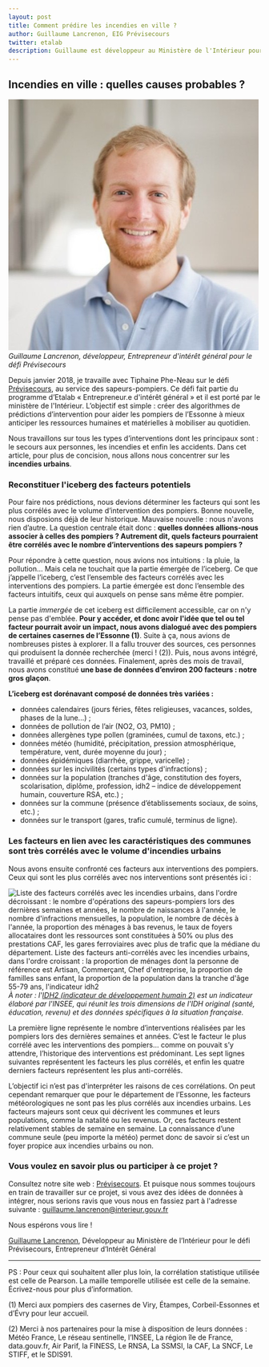 ```yaml
---
layout: post
title: Comment prédire les incendies en ville ?
author: Guillaume Lancrenon, EIG Prévisecours
twitter: etalab
description: Guillaume est développeur au Ministère de l'Intérieur pour le défi Prévisecours. Il nous explique comment son équipe a travaillé pour déterminer les facteurs les plus corrélés avec le volume d'incendies urbains dans les différentes communes d'Essonne.
---
```


## Incendies en ville : quelles causes probables ?

![Portrait de Guillaume](/img/communaute/Guillaume-Lancrenon.png)
_Guillaume Lancrenon, développeur, Entrepreneur d'intérêt général pour le défi Prévisecours_

Depuis janvier 2018, je travaille avec Tiphaine Phe-Neau sur le défi
[Prévisecours](https://previsecours.fr), au service des
sapeurs-pompiers.  Ce défi fait partie du programme d’Etalab
« Entrepreneur.e d'intérêt général » et il est porté par le ministère
de l'Intérieur.  L’objectif est simple : créer des algorithmes de
prédictions d’intervention pour aider les pompiers de l’Essonne à
mieux anticiper les ressources humaines et matérielles à mobiliser au
quotidien.

Nous travaillons sur tous les types d’interventions dont les
principaux sont : le secours aux personnes, les incendies et enfin les
accidents. Dans cet article, pour plus de concision, nous allons nous
concentrer sur les **incendies urbains**.

### Reconstituer l'iceberg des facteurs potentiels

Pour faire nos prédictions, nous devions déterminer les facteurs qui
sont les plus corrélés avec le volume d’intervention des
pompiers. Bonne nouvelle, nous disposions déjà de leur
historique. Mauvaise nouvelle : nous n'avons rien d’autre. La question
centrale était donc : **quelles données allions-nous associer à celles
des pompiers ? Autrement dit, quels facteurs pourraient être corrélés
avec le nombre d’interventions des sapeurs pompiers ?**

Pour répondre à cette question, nous avions nos intuitions : la pluie,
la pollution… Mais cela ne touchait que la partie émergée de
l’iceberg. Ce que j’appelle l’iceberg, c’est l’ensemble des facteurs
corrélés avec les interventions des pompiers. La partie émergée est
donc l’ensemble des facteurs intuitifs, ceux qui auxquels on pense
sans même être pompier.

La partie _immergée_ de cet iceberg est difficilement accessible, car
on n'y pense pas d'emblée. **Pour y accéder, et donc avoir l'idée que
tel ou tel facteur pourrait avoir un impact, nous avons dialogué avec
des pompiers de certaines casernes de l’Essonne (1)**. Suite à ça,
nous avions de nombreuses pistes à explorer. Il a fallu trouver des
sources, ces personnes qui produisent la donnée recherchée (merci !
(2)). Puis, nous avons intégré, travaillé et préparé ces
données. Finalement, après des mois de travail, nous avons constitué
**une base de données d’environ 200 facteurs : notre gros glaçon**.

**L’iceberg est dorénavant composé de données très variées :**

- données calendaires (jours féries, fêtes religieuses, vacances,
  soldes, phases de la lune...) ;
- données de pollution de l’air (NO2, O3, PM10) ;
- données allergènes type pollen (graminées, cumul de taxons, etc.) ;
- données météo (humidité, précipitation, pression atmosphérique,
  température, vent, durée moyenne du jour) ;
- données épidémiques (diarrhée, grippe, varicelle) ;
- données sur les incivilités (certains types d'infractions) ;
- données sur la population (tranches d'âge, constitution des foyers,
  scolarisation, diplôme, profession, idh2 – indice de développement
  humain, couverture RSA, etc.) ;
- données sur la commune (présence d’établissements sociaux, de soins,
  etc.) ;
- données sur le transport (gares, trafic cumulé, terminus de ligne).

### Les facteurs en lien avec les caractéristiques des communes sont très corrélés avec le volume d'incendies urbains

Nous avons ensuite confronté ces facteurs aux interventions des
pompiers.  Ceux qui sont les plus corrélés avec nos interventions sont
présentés ici :

![Liste des facteurs corrélés avec les incendies urbains, dans l'ordre décroissant : le nombre d'opérations des sapeurs-pompiers lors des dernières semaines et années, le nombre de naissances à l'année, le nombre d'infractions mensuelles, la population, le nombre de décès à l'année, la proportion des ménages à bas revenus, le taux de foyers allocataires dont les ressources sont constituées à 50% ou plus des prestations CAF, les gares ferroviaires avec plus de trafic que la médiane du département. Liste des facteurs anti-corrélés avec les incendies urbains, dans l'ordre croissant : la proportion de ménages dont la personne de référence est Artisan, Commerçant, Chef d'entreprise, la proportion de familles sans enfant, la proportion de la population dans la tranche d'âge 55-79 ans, l'indicateur idh2](/img/blog/facteurs-incendies.png)
_À noter : l'[IDH2 (indicateur de développement humain 2)](https://www.insee.fr/fr/statistiques/fichier/2114265/lm_ind_02_C-7.pdf) est un indicateur élaboré par l'INSEE, qui réunit les trois dimensions de l'IDH original (santé, éducation, revenu) et des données spécifiques à la situation française._

La première ligne représente le nombre d’interventions réalisées par
les pompiers lors des dernières semaines et années. C’est le facteur
le plus corrélé avec les interventions des pompiers… comme on pouvait
s’y attendre, l’historique des interventions est prédominant. Les sept
lignes suivantes représentent les facteurs les plus corrélés, et enfin
les quatre derniers facteurs représentent les plus anti-corrélés.

L’objectif ici n’est pas d'interpréter les raisons de ces
corrélations. On peut cependant remarquer que pour le département de
l’Essonne, les facteurs météorologiques ne sont pas les plus corrélés
aux incendies urbains. Les facteurs majeurs sont ceux qui décrivent
les communes et leurs populations, comme la natalité ou les
revenus. Or, ces facteurs restent relativement stables de semaine en
semaine. La connaissance d’une commune seule (peu importe la météo)
permet donc de savoir si c’est un foyer propice aux incendies urbains
ou non.

### Vous voulez en savoir plus ou participer à ce projet ?

Consultez notre site web : [Prévisecours](https://previsecours.fr).
Et puisque nous sommes toujours en train de travailler sur ce projet,
si vous avez des idées de données à intégrer, nous serions ravis que
vous nous en fassiez part à l'adresse suivante :
[guillaume.lancrenon@interieur.gouv.fr](mailto:guillaume.lancrenon@interieur.gouv.fr)

Nous espérons vous lire !

[Guillaume Lancrenon](https://entrepreneur-interet-general.etalab.gouv.fr/communaute/2018/guillaume-lancrenon.html), Développeur au Ministère de l’Intérieur pour le défi Prévisecours, Entrepreneur d’Intérêt Général

<hr/>

PS : Pour ceux qui souhaitent aller plus loin, la corrélation
statistique utilisée est celle de Pearson. La maille temporelle
utilisée est celle de la semaine. Écrivez-nous pour plus
d’information.

(1) Merci aux pompiers des casernes de Viry, Étampes, Corbeil-Essonnes
et d’Évry pour leur accueil.

(2) Merci à nos partenaires pour la mise à disposition de leurs
données : Météo France, Le réseau sentinelle, l’INSEE, La région île
de France, data.gouv.fr, Air Parif, la FINESS, Le RNSA, La SSMSI, la
CAF, La SNCF, Le STIFF, et le SDIS91.
